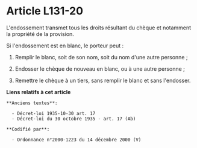 # Article L131-20

L'endossement transmet tous les droits résultant du chèque et notamment la propriété de la provision.

Si l'endossement est en blanc, le porteur peut :

1. Remplir le blanc, soit de son nom, soit du nom d'une autre personne ;

2. Endosser le chèque de nouveau en blanc, ou à une autre personne ;

3. Remettre le chèque à un tiers, sans remplir le blanc et sans l'endosser.

**Liens relatifs à cet article**

	**Anciens textes**:

	  - Décret-loi 1935-10-30 art. 17
	  - Décret-loi du 30 octobre 1935 - art. 17 (Ab)

	**Codifié par**:

	  - Ordonnance n°2000-1223 du 14 décembre 2000 (V)
